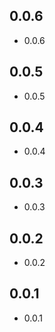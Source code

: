 ## 0.0.6

* 0.0.6

## 0.0.5

* 0.0.5

## 0.0.4

* 0.0.4

## 0.0.3

* 0.0.3

## 0.0.2

* 0.0.2

## 0.0.1

* 0.0.1
